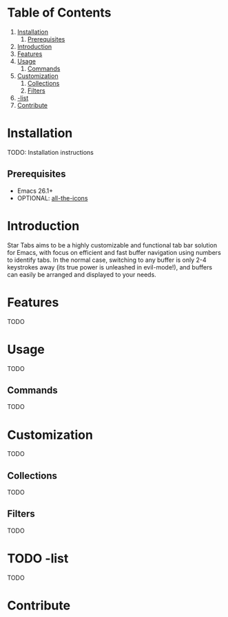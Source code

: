 
# Table of Contents

1.  [Installation](#org6f20b77)
    1.  [Prerequisites](#org87aeb01)
2.  [Introduction](#org8719744)
3.  [Features](#org2dee5dd)
4.  [Usage](#orge38b2b6)
    1.  [Commands](#orgdc50593)
5.  [Customization](#org0d4ace6)
    1.  [Collections](#org49e2732)
    2.  [Filters](#org55cb99c)
6.  [-list](#org9c60969)
7.  [Contribute](#org2c3759a)



<a id="org6f20b77"></a>

# Installation

TODO: Installation instructions


<a id="org87aeb01"></a>

## Prerequisites

-   Emacs 26.1+
-   OPTIONAL: [all-the-icons](https://github.com/domtronn/all-the-icons.el)


<a id="org8719744"></a>

# Introduction

Star Tabs aims to be a highly customizable and functional tab bar solution for Emacs, with focus on efficient and fast buffer navigation using numbers to
identify tabs. In the normal case, switching to any buffer is only 2-4 keystrokes away (its true power is unleashed in evil-mode!), and buffers can easily be arranged and displayed to your needs. 


<a id="org2dee5dd"></a>

# Features

TODO


<a id="orge38b2b6"></a>

# Usage

TODO


<a id="orgdc50593"></a>

## Commands

TODO


<a id="org0d4ace6"></a>

# Customization

TODO


<a id="org49e2732"></a>

## Collections

TODO


<a id="org55cb99c"></a>

## Filters

TODO


<a id="org9c60969"></a>

# TODO -list

TODO


<a id="org2c3759a"></a>

# Contribute

